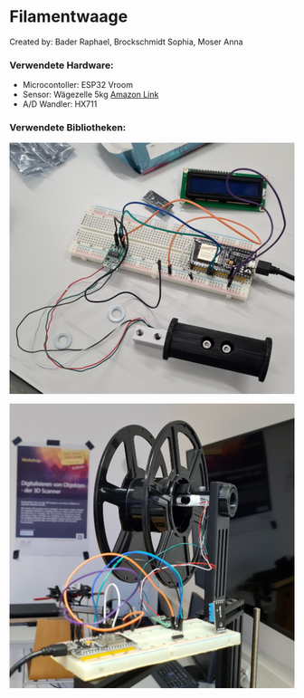 # Filamentwaage

Created by: Bader Raphael, Brockschmidt Sophia, Moser Anna

### Verwendete Hardware: 

- Microcontoller: ESP32 Vroom
- Sensor: Wägezelle 5kg [Amazon Link](https://www.amazon.de/dp/B073GWX6J4?ref=ppx_yo2ov_dt_b_product_details&th=1)
- A/D Wandler: HX711



### Verwendete Bibliotheken:

![alt text](https://github.com/raphi2/Filamentwaage/blob/master/Fotos/Steckbrett.jpg?raw=true)

![alt text](https://github.com/raphi2/Filamentwaage/blob/master/Fotos/Foto_1.jpg?raw=true)
